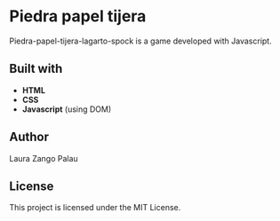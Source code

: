 # Piedra papel tijera

Piedra-papel-tijera-lagarto-spock is a game developed with Javascript.

## Built with

- **HTML**
- **CSS**
- **Javascript** (using DOM)

## Author

Laura Zango Palau

## License

This project is licensed under the MIT License.
